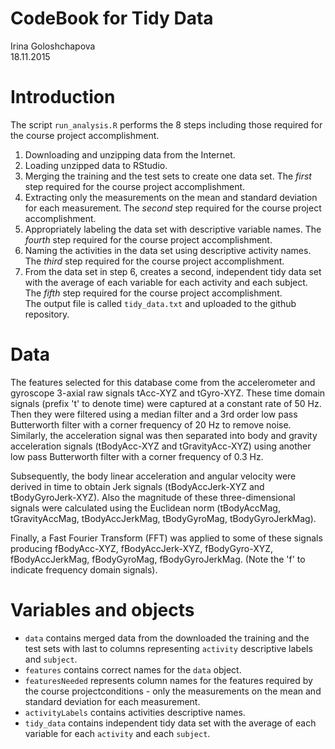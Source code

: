 # CodeBook for Tidy Data
Irina Goloshchapova  
18.11.2015  

# Introduction

The script `run_analysis.R` performs the 8 steps including those required for the course project accomplishment.  
  1. Downloading and unzipping data from the Internet.  
  2. Loading unzipped data to RStudio.  
  3. Merging the training and the test sets to create one data set. The *first* step required for the course project accomplishment.  
  4. Extracting only the measurements on the mean and standard deviation for each measurement. The *second* step required for the course project accomplishment.    
  5. Appropriately labeling the data set with descriptive variable names. The *fourth* step required for the course project accomplishment.  
  6. Naming the activities in the data set using descriptive activity names. The *third* step required for the course project accomplishment.  
  7.  From the data set in step 6, creates a second, independent tidy data set with the average of each variable for each activity and each subject. The *fifth* step required for the course project accomplishment.  
      The output file is called `tidy_data.txt` and uploaded to the github repository.

# Data

The features selected for this database come from the accelerometer and gyroscope 3-axial raw signals tAcc-XYZ and tGyro-XYZ. These time domain signals (prefix 't' to denote time) were captured at a constant rate of 50 Hz. Then they were filtered using a median filter and a 3rd order low pass Butterworth filter with a corner frequency of 20 Hz to remove noise. Similarly, the acceleration signal was then separated into body and gravity acceleration signals (tBodyAcc-XYZ and tGravityAcc-XYZ) using another low pass Butterworth filter with a corner frequency of 0.3 Hz.

Subsequently, the body linear acceleration and angular velocity were derived in time to obtain Jerk signals (tBodyAccJerk-XYZ and tBodyGyroJerk-XYZ). Also the magnitude of these three-dimensional signals were calculated using the Euclidean norm (tBodyAccMag, tGravityAccMag, tBodyAccJerkMag, tBodyGyroMag, tBodyGyroJerkMag).

Finally, a Fast Fourier Transform (FFT) was applied to some of these signals producing fBodyAcc-XYZ, fBodyAccJerk-XYZ, fBodyGyro-XYZ, fBodyAccJerkMag, fBodyGyroMag, fBodyGyroJerkMag. (Note the 'f' to indicate frequency domain signals).

# Variables and objects
- `data` contains merged data from the downloaded the training and the test sets with last to columns representing `activity` descriptive labels and `subject`.  
- `features` contains correct names for the `data` object.  
- `featuresNeeded` represents  column names  for the features required by the course projectconditions - only the measurements on the mean and standard deviation for each measurement.  
- `activityLabels` contains activities descriptive names.  
- `tidy_data` contains independent tidy data set with the average of each variable for each `activity` and each `subject`.  
